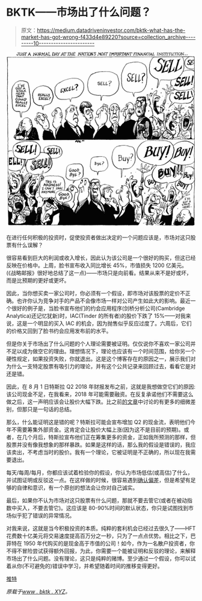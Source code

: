 # BKTK——市场出了什么问题？

> 原文：<https://medium.datadriveninvestor.com/bktk-what-has-the-market-has-got-wrong-f433d4e89220?source=collection_archive---------10----------------------->

![](img/f97c9c57d192d22f3a67d016c49f72a1.png)

在进行任何积极的投资时，促使投资者做出决定的一个问题应该是，市场对这只股票有什么误解？

很容易看到巨大的利润或收入增长，因此认为该公司是一个很好的购买，但这已经反映在价格中。上周，脸书宣布收入同比增长 45%，市值损失 1200 亿美元。(《战略邮报》很好地总结了这一点)——市场只是向前看。结果从来不是好或坏，而是比预期的更好或更坏。

因此，当你想买卖一家公司时，你必须有一个假设，即市场对该股票的定价不正确。也许你认为竞争对手的产品不会像市场一样对公司产生如此大的影响。最近一个很好的例子是，当脸书宣布他们的约会应用程序(剑桥分析公司(Cambridge Analytica)还记忆犹新)时，IAC(Tinder 的所有者)的股价下跌了 15%——对我来说，这是一个明显的买入 IAC 的机会，因为抛售似乎反应过度了。六周后，它们的价格又回到了脸书约会应用发布前的水平。

但是你关于市场出了什么问题的个人理论需要被证明。仅仅说你不喜欢一家公司并不足以成为做空它的理由。理想情况下，理论也应该有一个时间范围，给你另一个硬性规定，如果投资失败，你就退出。这是这个博客存在的原因之一，展示我们对为什么一支特定股票有吸引力的理论，并有这个公共记录来回顾过去，看看它是对还是错。

因此，在 8 月 1 日特斯拉 Q2 2018 年财报发布之前，这就是我想做空它们的原因:
该公司现金不足，在我看来，2018 年可能需要融资。在反复承诺他们不需要这么做之后，这一声明应该会让股价大幅下跌。比之前[的文章](http://www.bktk.xyz/posts/pros-and-cons-of-tesla)中讨论的有更多的细微差别，但那只是一句话的总结。

那么，什么能证明这是错的呢？特斯拉可能会宣布增加 Q2 的现金流，表明他们今年不需要筹集外部资金。这肯定会让股价大幅上涨(因为这不是目前的预期)。或者，在几个月后，特斯拉宣布他们正在筹集更多的资金，正如我所预测的那样，但股票并没有像我想象的那样暴跌。如果是这样的话，那么我的假设是错误的，我应该卖出，不考虑当时的股价。我有一个理论，它被证明是不正确的，所以现在我需要退出。

每天/每周/每月，你都应该试着检验你的假设，你认为市场低估(或高估)了什么，并试图证明或反驳这一点。在这样做的时候，很容易遇到[确认偏差](https://en.wikipedia.org/wiki/Confirmation_bias)，但是希望有足够的自律和意识，有一个原创的想法会让你对自己诚实。

最后，如果你不认为市场对这只股票有什么问题，那就不要去管它(或者在被动指数中买入，不要去管它)。这应该是 80-90%时间的默认状态，你只是试图找到市场似乎犯了错误的异常情况。

对我来说，这就是当今积极投资的本质。纯粹的套利机会已经过去很久了——HFT 花费数十亿美元将交易速度提高百万分之一秒，只为了一点点优势。相比之下，巴菲特在 1950 年代购买的是现金高于市值的公司！如今，作为一名散户投资者，你不得不冒险尝试获得额外回报，为此，你需要一个能被证明和反驳的理论，来解释市场出了什么问题。没有理论，这只是纯粹的赌博。至少通过一个假设，你可以试着从你(不可避免的)错误中学习，并希望随着时间的推移变得更好。

[推特](https://twitter.com/share?ref_src=twsrc%5Etfw)

*原载于*[*www . bktk . XYZ*](http://www.bktk.xyz/posts/what-has-the-market-has-got-wrong)*。*